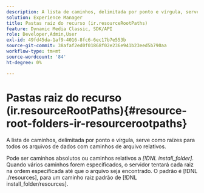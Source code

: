 ```yaml
---
description: A lista de caminhos, delimitada por ponto e vírgula, serve como raízes para todos os arquivos de dados com caminhos de arquivo relativos.
solution: Experience Manager
title: Pastas raiz do recurso (ir.resourceRootPaths)
feature: Dynamic Media Classic, SDK/API
role: Developer,Admin,User
exl-id: 49fd45da-1af9-4016-8fc6-6ec17b7e553b
source-git-commit: 38afaf2ed0f01868f02e236e941b23eed5b790aa
workflow-type: tm+mt
source-wordcount: '84'
ht-degree: 0%

---
```


# Pastas raiz do recurso (ir.resourceRootPaths){#resource-root-folders-ir-resourcerootpaths}

A lista de caminhos, delimitada por ponto e vírgula, serve como raízes para todos os arquivos de dados com caminhos de arquivo relativos.

Pode ser caminhos absolutos ou caminhos relativos a *[!DNL install_folder]*. Quando vários caminhos forem especificados, o servidor tentará cada raiz na ordem especificada até que o arquivo seja encontrado. O padrão é [!DNL ./resources], para um caminho raiz padrão de [!DNL install_folder/resources].
